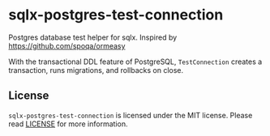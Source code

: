 # sqlx-postgres-test-connection

Postgres database test helper for sqlx. Inspired by https://github.com/spoqa/ormeasy

With the transactional DDL feature of PostgreSQL, `TestConnection` creates a transaction, runs migrations, and rollbacks on close.

## License

`sqlx-postgres-test-connection` is licensed under the MIT license. Please read [LICENSE](LICENSE) for more information.

